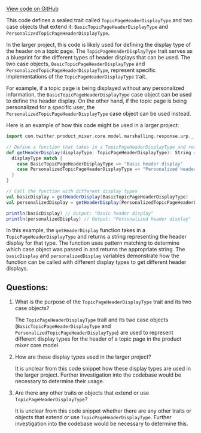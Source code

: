 [View code on GitHub](https://github.com/misbahsy/the-algorithm/product-mixer/core/src/main/scala/com/twitter/product_mixer/core/model/marshalling/response/urp/TopicPageHeaderDisplayType.scala)

This code defines a sealed trait called `TopicPageHeaderDisplayType` and two case objects that extend it: `BasicTopicPageHeaderDisplayType` and `PersonalizedTopicPageHeaderDisplayType`. 

In the larger project, this code is likely used for defining the display type of the header on a topic page. The `TopicPageHeaderDisplayType` trait serves as a blueprint for the different types of header displays that can be used. The two case objects, `BasicTopicPageHeaderDisplayType` and `PersonalizedTopicPageHeaderDisplayType`, represent specific implementations of the `TopicPageHeaderDisplayType` trait. 

For example, if a topic page is being displayed without any personalized information, the `BasicTopicPageHeaderDisplayType` case object can be used to define the header display. On the other hand, if the topic page is being personalized for a specific user, the `PersonalizedTopicPageHeaderDisplayType` case object can be used instead. 

Here is an example of how this code might be used in a larger project:

```scala
import com.twitter.product_mixer.core.model.marshalling.response.urp._

// Define a function that takes in a TopicPageHeaderDisplayType and returns a header display string
def getHeaderDisplay(displayType: TopicPageHeaderDisplayType): String = {
  displayType match {
    case BasicTopicPageHeaderDisplayType => "Basic header display"
    case PersonalizedTopicPageHeaderDisplayType => "Personalized header display"
  }
}

// Call the function with different display types
val basicDisplay = getHeaderDisplay(BasicTopicPageHeaderDisplayType)
val personalizedDisplay = getHeaderDisplay(PersonalizedTopicPageHeaderDisplayType)

println(basicDisplay) // Output: "Basic header display"
println(personalizedDisplay) // Output: "Personalized header display"
```

In this example, the `getHeaderDisplay` function takes in a `TopicPageHeaderDisplayType` and returns a string representing the header display for that type. The function uses pattern matching to determine which case object was passed in and returns the appropriate string. The `basicDisplay` and `personalizedDisplay` variables demonstrate how the function can be called with different display types to get different header displays.
## Questions: 
 1. What is the purpose of the `TopicPageHeaderDisplayType` trait and its two case objects?
    
    The `TopicPageHeaderDisplayType` trait and its two case objects (`BasicTopicPageHeaderDisplayType` and `PersonalizedTopicPageHeaderDisplayType`) are used to represent different display types for the header of a topic page in the product mixer core model.

2. How are these display types used in the larger project?
    
    It is unclear from this code snippet how these display types are used in the larger project. Further investigation into the codebase would be necessary to determine their usage.

3. Are there any other traits or objects that extend or use `TopicPageHeaderDisplayType`?
    
    It is unclear from this code snippet whether there are any other traits or objects that extend or use `TopicPageHeaderDisplayType`. Further investigation into the codebase would be necessary to determine this.